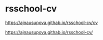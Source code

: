 # rsschool-cv
https://ajnausupova.githab.io/rsschool-cv/cv

https://ajnausupova.githab.io/rsschool-cv/
